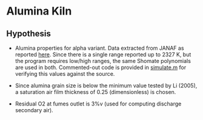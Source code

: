# Alumina Kiln

## Hypothesis

- Alumina properties for alpha variant. Data extracted from JANAF as reported [here](https://webbook.nist.gov/cbook.cgi?ID=C1344281&Type=JANAF&Table=on). Since there is a single range reported up to 2327 K, but the program requires low/high ranges, the same Shomate polynomials are used in both. Commented-out code is provided in [simulate.m](./simulate.m) for verifying this values against the source.

- Since alumina grain size is below the minimum value tested by Li (2005), a saturation air film thickness of 0.25 (dimensionless) is chosen.

- Residual O2 at fumes outlet is 3%v (used for computing discharge secondary air).
